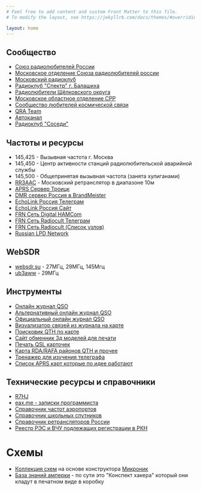 ```yaml
---
# Feel free to add content and custom Front Matter to this file.
# To modify the layout, see https://jekyllrb.com/docs/themes/#overriding-theme-defaults

layout: home
---
```


## Сообщество
- [Союз радиолюбителей России](https://srr.ru)
- [Московское отделение Союза радиолюбителей россии](https://r3a.su)
- [Московский радиоклуб](http://cqmrk.ru)
- [Радиоклуб "Спектр" г. Балашиха](http://r5dc.ru)
- [Радиолюбители Щёлковского округа](https://vk.com/rk3dyb)
- [Московское областное отделение СРР](https://r3d.srr.ru)
- [Сообщество любителей космической связи](https://r4uab.ru)
- [QRA Team](https://5973.ru)
- [Автоканал](https://t.me/avtokanal_com)
- [Радиоклуб "Соседи"](https://433500.ru)

## Частоты и ресурсы
- 145,425 - Вызывная частота г. Москва
- 145,450 - Центр активности станций радиолюбительской аварийной службы
- 145,500 - Общепринятая вызывная частота (занята хулиганами)
- [RR3AAC](https://rr3aac.wordpress.com) - Московский ретранслятор в диапазоне 10м
- [APRS Сервер Троицк](http://t2troitsk.rc3c.ru:14501)
- [DMR сервер Россия в BrandMeister](https://wiki.brandmeister.network/index.php/Russia)
- [EchoLink Россия Телеграм](https://t.me/EchoLinkRU)
- [EchoLink Россия Сайт](http://www.echolink.ru)
- [FRN Сеть Digital HAMCom](https://digital.hamcom.ru)
- [FRN Сеть Radiocult Телеграм](https://t.me/radiocult_su)
- [FRN Сеть Radiocult (Список узлов)](http://radiocult.su/table)
- [Russian LPD Network](http://www.lpdnet.ru)

## WebSDR
- [websdr.su](http://websdr.su/) - 27МГц, 29МГц, 145Мгц
- [ub3aww](http://ub3aww.ru:8888/) - 29МГц

## Инструменты
- [Онлайн журнал QSO](https://hamlog.online)
- [Альтернативный онлайн журнал QSO](https://qso.su)
- [Официальный онлайн журнал QSO](https://logradio.ru)
- [Визуализатор связей из журнала на карте](http://tools.adventureradio.de/analyzer)
- [Поисковик QTH по карте](https://k7fry.com/grid)
- [Сайт обменник 3д моделей для печати](https://www.thingiverse.com)
- [Печать QSL карточек](https://granprint.ru)
- [Карта RDA/RAFA районов QTH и прочее](https://r1cf.ru/rdaloc)
- [Тренажер для изучения телеграфа](https://lcwo.net)
- [Cписок APRS карт которые по идее работают](https://www.aprsdirect.com)

## Технические ресурсы и справочники
- [R7HJ](http://kavkaz.qrz.ru)
- [eax.me - записки программиста](https://eax.me)
- [Справочник частот аэропортов](https://vatrus.info/airport/UUEE)
- [Справочник школьных спутников](https://spacepi.space)
- [Справочник ретрансляторов России](https://433175.ru)
- [Реестр РЭС и ВЧУ подлежащих регистрации в РКН](https://grfc.ru/grfc/zayav/ets)

# Схемы
- [Коллекция схем](https://gameforstreet.ru/category/shemy/mikronik) на основе конструктора [Микроник](https://amperka.ru/product/mikronik)
- [База знаний амперки](http://wiki.amperka.ru) - по сути это "Конспект хакера" который они кладут в печатном виде в коробку